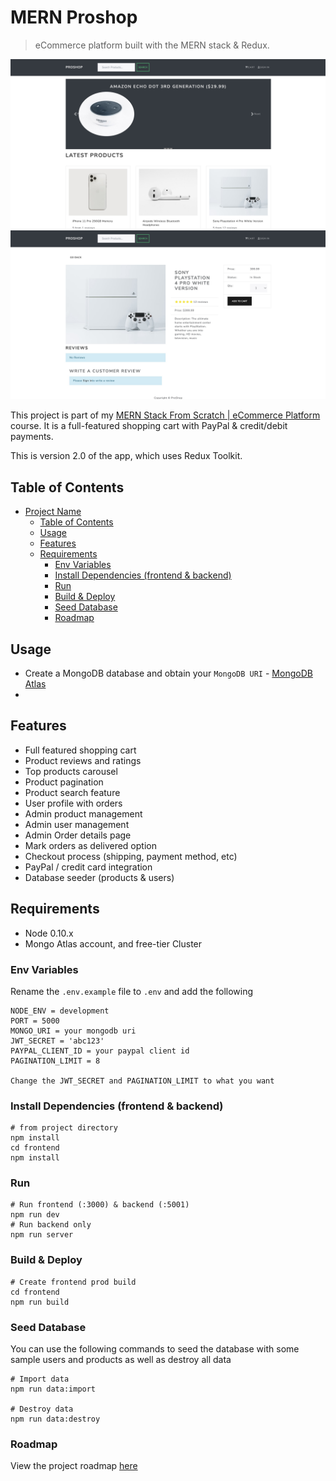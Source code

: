 # MERN Proshop
> eCommerce platform built with the MERN stack & Redux.

<img src="./mernproshop-homepage.jpg">
<img src="./mernproshop-productpage.jpg">


This project is part of my [MERN Stack From Scratch | eCommerce Platform](https://www.traversymedia.com/mern-stack-from-scratch) course. It is a full-featured shopping cart with PayPal & credit/debit payments.

This is version 2.0 of the app, which uses Redux Toolkit.

## Table of Contents

- [Project Name](#project-name)
  - [Table of Contents](#table-of-contents)
  - [Usage](#usage)
  - [Features](#features)
  - [Requirements](#requirements)
    - [Env Variables](#env-variables)
    - [Install Dependencies (frontend \& backend)](#install-dependencies-frontend--backend)
    - [Run](#run)
    - [Build \& Deploy](#build--deploy)
    - [Seed Database](#seed-database)
    - [Roadmap](#roadmap)

## Usage

- Create a MongoDB database and obtain your `MongoDB URI` - [MongoDB Atlas](https://www.mongodb.com/cloud/atlas/register)
-


## Features

- Full featured shopping cart
- Product reviews and ratings
- Top products carousel
- Product pagination
- Product search feature
- User profile with orders
- Admin product management
- Admin user management
- Admin Order details page
- Mark orders as delivered option
- Checkout process (shipping, payment method, etc)
- PayPal / credit card integration
- Database seeder (products & users)

## Requirements

- Node 0.10.x
- Mongo Atlas account, and free-tier Cluster

### Env Variables

Rename the `.env.example` file to `.env` and add the following

```
NODE_ENV = development
PORT = 5000
MONGO_URI = your mongodb uri
JWT_SECRET = 'abc123'
PAYPAL_CLIENT_ID = your paypal client id
PAGINATION_LIMIT = 8

Change the JWT_SECRET and PAGINATION_LIMIT to what you want
```

### Install Dependencies (frontend & backend)

```
# from project directory
npm install
cd frontend
npm install
```

### Run

```
# Run frontend (:3000) & backend (:5001)
npm run dev
# Run backend only
npm run server
```

### Build & Deploy

```
# Create frontend prod build
cd frontend
npm run build
```

### Seed Database

You can use the following commands to seed the database with some sample users and products as well as destroy all data

```
# Import data
npm run data:import

# Destroy data
npm run data:destroy
```

### Roadmap

View the project roadmap [here](LINK_TO_PROJECT_ISSUES)

